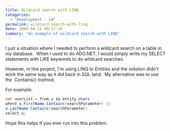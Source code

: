 ```yaml
---
title: Wildcard search with LINQ
categories:
  - "Development - C#"
permalink: wildcard-search-with-linq
date: 2009-04-21 09:17:26
summary: "An example of wildcard search with LINQ"
---
```


I just a situation where I needed to perform a wildcard search on a table in my database.  When I used to do ADO.NET, I would simply write my SELECT statements with LIKE keywords to do wildcard searches.

However, in this project, I'm using LINQ to Entities and the solution didn't work the same way as it did back in SQL land.  My alternative was to use the .Contains() method.

For example:

```csharp
var userList = from u in entity.Users
where u.FirstName.Contains(searchParameter) ||
u.LastName.Contains(searchParameter)
select u;
```

Hope this helps if you ever run into this problem.
